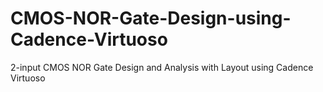 # CMOS-NOR-Gate-Design-using-Cadence-Virtuoso
2-input CMOS NOR Gate Design and Analysis with Layout using Cadence Virtuoso
